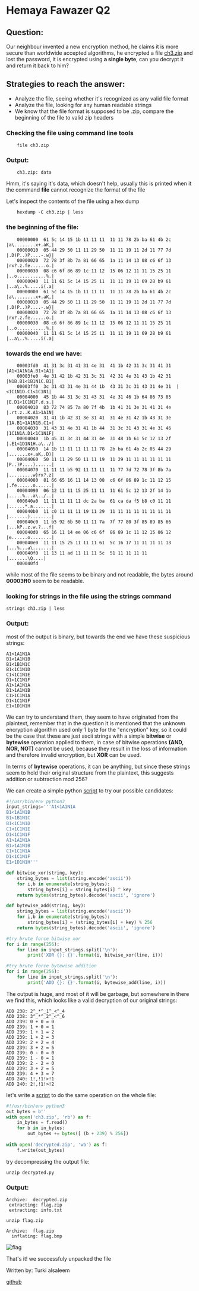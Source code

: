 # Hemaya Fawazer Q2

## Question:
Our neighbour invented a new encryption method, he claims it is more secure than worldwide accepted algorithms, he encrypted a file [ch3.zip](./ch3.zip) and lost the password, it is encrypted using **a single byte**, can you decrypt it and return it back to him?

## Strategies to reach the answer:
* Analyze the file, seeing whether it's recognized as any valid file format
* Analyze the file, looking for any human readable strings 
* We know that the file format is supposed to be .zip, compare the beginning of the file to valid zip headers

### Checking the file using command line tools
```
    file ch3.zip
```
### Output:
```
    ch3.zip: data
```

Hmm, it's saying it's data, which doesn't help, usually this is printed when it the command **file** cannot recognize the format of the file

Let's inspect the contents of the file using a hex dump

```
    hexdump -C ch3.zip | less
```

### the beginning of the file:
```
    00000000  61 5c 14 15 1b 11 11 11  11 11 78 2b ba 61 4b 2c  |a\........x+.aK,|
    00000010  05 44 29 50 11 11 29 50  11 11 19 11 2d 11 77 7d  |.D)P..)P....-.w}|
    00000020  72 78 3f 8b 7a 81 66 65  1a 11 14 13 08 c6 6f 13  |rx?.z.fe......o.|
    00000030  08 c6 6f 86 89 1c 11 12  15 06 12 11 11 15 25 11  |..o...........%.|
    00000040  11 11 61 5c 14 15 25 11  11 11 19 11 69 28 b9 61  |..a\..%.....i(.a|
    00000000  61 5c 14 15 1b 11 11 11  11 11 78 2b ba 61 4b 2c  |a\........x+.aK,|
    00000010  05 44 29 50 11 11 29 50  11 11 19 11 2d 11 77 7d  |.D)P..)P....-.w}|
    00000020  72 78 3f 8b 7a 81 66 65  1a 11 14 13 08 c6 6f 13  |rx?.z.fe......o.|
    00000030  08 c6 6f 86 89 1c 11 12  15 06 12 11 11 15 25 11  |..o...........%.|
    00000040  11 11 61 5c 14 15 25 11  11 11 19 11 69 28 b9 61  |..a\..%.....i(.a|
```
### towards the end we have:
```
    00003fd0  41 31 3c 31 41 31 4e 31  41 1b 42 31 3c 31 41 31  |A1<1A1N1A.B1<1A1|
    00003fe0  4e 31 42 1b 42 31 3c 31  42 31 4e 31 43 1b 42 31  |N1B.B1<1B1N1C.B1|
    00003ff0  3c 31 43 31 4e 31 44 1b  43 31 3c 31 43 31 4e 31  |<1C1N1D.C1<1C1N1|
    00004000  45 1b 44 31 3c 31 43 31  4e 31 46 1b 64 86 73 85  |E.D1<1C1N1F.d.s.|
    00004010  83 72 74 85 7a 80 7f 4b  1b 41 31 3e 31 41 31 4e  |.rt.z..K.A1>1A1N|
    00004020  31 41 1b 42 31 3e 31 41  31 4e 31 42 1b 43 31 3e  |1A.B1>1A1N1B.C1>|
    00004030  31 43 31 4e 31 41 1b 44  31 3c 31 43 31 4e 31 46  |1C1N1A.D1<1C1N1F|
    00004040  1b 45 31 3c 31 44 31 4e  31 48 1b 61 5c 12 13 2f  |.E1<1D1N1H.a\../|
    00004050  14 1b 11 11 11 11 11 78  2b ba 61 4b 2c 05 44 29  |.......x+.aK,.D)|
    00004060  50 11 11 29 50 11 11 19  11 29 11 11 11 11 11 11  |P..)P....)......|
    00004070  11 11 11 b5 92 11 11 11  11 77 7d 72 78 3f 8b 7a  |.........w}rx?.z|
    00004080  81 66 65 16 11 14 13 08  c6 6f 86 89 1c 11 12 15  |.fe......o......|
    00004090  06 12 11 11 15 25 11 11  11 61 5c 12 13 2f 14 1b  |.....%...a\../..|
    000040a0  11 11 11 11 11 dc 2a ba  61 ca da f5 b8 c0 11 11  |......*.a.......|
    000040b0  11 c0 11 11 11 19 11 29  11 11 11 11 11 11 11 11  |.......)........|
    000040c0  11 b5 92 6b 50 11 11 7a  7f 77 80 3f 85 89 85 66  |...kP..z.w.?...f|
    000040d0  65 16 11 14 ee 06 c6 6f  86 89 1c 11 12 15 06 12  |e......o........|
    000040e0  11 11 15 25 11 11 11 61  5c 16 17 11 11 11 11 13  |...%...a\.......|
    000040f0  11 13 11 ad 11 11 11 5c  51 11 11 11 11           |.......\Q....|
    000040fd
```
while most of the file seems to be binary and not readable, the bytes around **00003ff0** seem to be
readable.

### looking for strings in the file using the **strings** command

```
strings ch3.zip | less
```
### Output:
most of the output is binary, but towards the end we have these suspicious strings:
```
A1<1A1N1A
B1<1A1N1B
B1<1B1N1C
B1<1C1N1D
C1<1C1N1E
D1<1C1N1F
A1>1A1N1A
B1>1A1N1B
C1>1C1N1A
D1<1C1N1F
E1<1D1N1H
```

We can try to understand them, they seem to have originated from the plaintext, remember that in the question it is mentioned that
the unknown encryption algorithm used only 1 byte for the "encryption" key, so it could be the case that these are just ascii strings with a simple
**bitwise** or **bytewise** operation applied to them, in case of bitwise operations **(AND, NOR, NOT)** cannot be used,
because they result in the loss of information and therefore invalid encryption, but **XOR** can be used.

In terms of **bytewise** operations, it can be anything, but since these strings seem to hold their original structure from the plaintext, this suggests addition or subtraction mod 256?


We can create a simple python [script](./decrypt_strings.py) to try our possible candidates:
``` python
#!/usr/bin/env python3
input_strings='''A1<1A1N1A
B1<1A1N1B
B1<1B1N1C
B1<1C1N1D
C1<1C1N1E
D1<1C1N1F
A1>1A1N1A
B1>1A1N1B
C1>1C1N1A
D1<1C1N1F
E1<1D1N1H'''

def bitwise_xor(string, key):
    string_bytes = list(string.encode('ascii'))
    for i,b in enumerate(string_bytes):
        string_bytes[i] = string_bytes[i] ^ key
    return bytes(string_bytes).decode('ascii', 'ignore')

def bytewise_add(string, key):
    string_bytes = list(string.encode('ascii'))
    for i,b in enumerate(string_bytes):
        string_bytes[i] = (string_bytes[i] + key) % 256
    return bytes(string_bytes).decode('ascii', 'ignore')

#try brute force bitwise xor 
for i in range(256):
    for line in input_strings.split('\n'):
        print('XOR {}: {}'.format(i, bitwise_xor(line, i)))

#try brute force bytewise addition
for i in range(256):
    for line in input_strings.split('\n'):
        print('ADD {}: {}'.format(i, bytewise_add(line, i)))
```

The output is huge, and most of it will be garbage, but somewhere in there we find this, which looks like a valid decryption of our original strings:
```
ADD 238: 2^_*^_1^_<^_4
ADD 238: 3^_*^_2^_<^_6
ADD 239: 0 + 0 = 0
ADD 239: 1 + 0 = 1
ADD 239: 1 + 1 = 2
ADD 239: 1 + 2 = 3
ADD 239: 2 + 2 = 4
ADD 239: 3 + 2 = 5
ADD 239: 0 - 0 = 0
ADD 239: 1 - 0 = 1
ADD 239: 2 - 2 = 0
ADD 239: 3 + 2 = 5
ADD 239: 4 + 3 = 7
ADD 240: 1!,!1!>!1
ADD 240: 2!,!1!>!2
```

let's write a [script](./decrypt.py) to do the same operation on the whole file:

``` python
#!/usr/bin/env python3
out_bytes = b''
with open('ch3.zip', 'rb') as f:
    in_bytes = f.read()
    for b in in_bytes:
        out_bytes += bytes([ (b + 239) % 256])
        
with open('decrypted.zip', 'wb') as f:
    f.write(out_bytes)
```

try decompressing the output file:

```
unzip decrypted.py
```

### Output:
```
Archive:  decrypted.zip
 extracting: flag.zip
 extracting: info.txt
```

```
unzip flag.zip
```

```
Archive:  flag.zip
  inflating: flag.bmp
```
![flag](./decrypted/flag.bmp)


That's it! we successfuly unpacked the file


Written by: Turki alsaleem

[github](https://github.com/nilput/)
